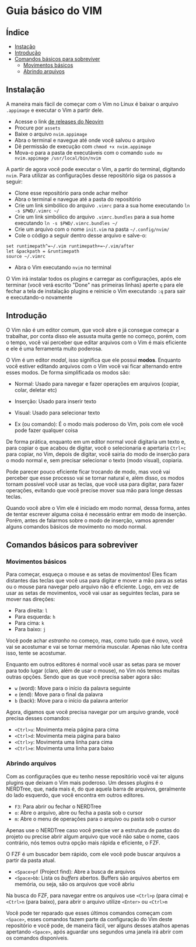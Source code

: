 # Guia básico do VIM

## Índice

- [Instação](#instalação)
- [Introdução](#introdução)
- [Comandos básicos para sobreviver](#comandos-básicos-para-sobreviver)
    - [Movimentos básicos](#movimentos-básicos)
    - [Abrindo arquivos](#abrindo-arquivos)

## Instalação

A maneira mais fácil de começar com o Vim no Linux é baixar o arquivo `.appimage` e executar o Vim a partir dele. 

- Acesse o link [de releases do Neovim](https://github.com/neovim/neovim/releases)
- Procure por `assets`
- Baixe o arquivo `nvim.appimage`
- Abra o terminal e navegue até onde você salvou o arquivo
- Dê permissão de execução com `chmod +x nvim.appimage`
- Mova-o para a pasta de executáveis com o comando `sudo mv nvim.appimage /usr/local/bin/nvim`

A partir de agora você pode executar o Vim, a partir do terminal, digitando `nvim`. Para utilizar as configurações desse repositório siga os passos a seguir:

- Clone esse repositório para onde achar melhor
- Abra o terminal e navegue até a pasta do repositório
- Crie um link simbólico do arquivo `.vimrc` para a sua home executando `ln -s $PWD/.vimrc ~/`
- Crie um link simbólico do arquivo `.vimrc.bundles` para a sua home executando `ln -s $PWD/.vimrc.bundles ~/`
- Crie um arquivo com o nome `init.vim` na pasta `~/.config/nvim/`
- Cole o código a seguir dentro desse arquivo e salve-o:
```
set runtimepath^=~/.vim runtimepath+=~/.vim/after
let &packpath = &runtimepath
source ~/.vimrc
```
- Abra o Vim executando `nvim` no terminal

O Vim irá instalar todos os plugins e carregar as configurações, após ele terminar (você verá escrito "Done" nas primeiras linhas) aperte `q` para ele fechar a tela de instalação plugins e reinicie o Vim executando `:q` para sair e executando-o novamente

## Introdução

O Vim não é um editor comum, que você abre e já consegue começar a trabalhar, por conta disso ele assusta muita gente no começo, porém, com o tempo, você vai perceber que editar arquivos com o Vim é mais eficiente e ele é uma ferramenta muito poderosa.

O Vim é um editor *modal*, isso significa que ele possui **modos**. Enquanto você estiver editando arquivos com o Vim você vai ficar alternando entre esses modos. De forma simplificada os modos são:

- Normal: Usado para navegar e fazer operações em arquivos (copiar, colar, deletar etc)

- Inserção: Usado para inserir texto

- Visual: Usado para selecionar texto

- Ex (ou comando): É o modo mais poderoso do Vim, pois com ele você pode fazer qualquer coisa

De forma prática, enquanto em um editor normal você digitaria um texto e, para copiar o que acabou de digitar, você o selecionaria e apertaria `Ctrl+c` para copiar, no Vim, depois de digitar, vocẽ sairia do modo de inserção para o modo normal e, sem precisar selecionar o texto (modo visual), copiaria.

Pode parecer pouco eficiente ficar trocando de modo, mas você vai perceber que esse processo vai se tornar natural e, além disso, os modos tornam possível você usar as teclas, que vocẽ usa para digitar, para fazer operações, evitando que você precise mover sua mão para longe dessas teclas.

Quando você abre o Vim ele é iniciado em modo normal, dessa forma, antes de tentar escrever alguma coisa é necessário entrar em modo de inserção. Porém, antes de falarmos sobre o modo de inserção, vamos aprender alguns comandos básicos de movimento no modo normal.

## Comandos básicos para sobreviver

### Movimentos básicos

Para começar, esqueça o mouse e as setas de movimentos! Eles ficam distantes das teclas que você usa para digitar e mover a mão para as setas ou o mouse para navegar pelo arquivo não é eficiente. Logo, em vez de usar as setas de movimentos, vocẽ vai usar as seguintes teclas, para se mover nas direções:

- Para direita: `l`
- Para esquerda: `h`
- Para cima: `k`
- Para baixo: `j`

Você pode achar *estranho* no começo, mas, como tudo que é novo, você vai se acostumar e vai se tornar memória muscular. Apenas não lute contra isso, tente se acostumar.

Enquanto em outros editores é normal vocẽ usar as setas para se mover para todo lugar (claro, além de usar o mouse), no Vim nós temos muitas outras opções. Sendo que as que você precisa saber agora são:

- `w` (word): Move para o início da palavra seguinte
- `e` (end): Move para o final da palavra
- `b` (back): Move para o início da palavra anterior

Agora, digamos que você precisa navegar por um arquivo grande, você precisa desses comandos:

- `<Ctrl>u`: Movimenta meia página para cima
- `<Ctrl>d`: Movimenta meia página para baixo
- `<Ctrl>y`: Movimenta uma linha para cima
- `<Ctrl>e`: Movimenta uma linha para baixo

### Abrindo arquivos

Com as configurações que eu tenho nesse repositório vocẽ vai ter alguns plugins que deixam o Vim mais poderoso. Um desses plugins é o NERDTree, que, nada mais é, do que aquela barra de arquivos, geralmente do lado esquerdo, que vocẽ encontra em outros editores.

- `F3`: Para abrir ou fechar o NERDTree
- `o`: Abre o arquivo, abre ou fecha a pasta sob o cursor
- `m`: Abre o menu de operações para o arquivo ou pasta sob o cursor

Apenas use o NERDTree caso você precise ver a estrutura de pastas do projeto ou precise abrir algum arquivo que você não sabe o nome, caos contrário, nós temos outra opção mais rápida e eficiente, o FZF.

O FZF é um buscador bem rápido, com ele você pode buscar arquivos a partir da pasta atual.

- `<Space>pf` (Project find): Abre a busca de arquivos
- `<Space>bb`: Lista os *buffers* abertos. Buffers são arquivos abertos em memória, ou seja, são os arquivos que você abriu

Na busca do FZF, para navegar entre os arquivos use `<Ctrl>p` (para cima) e `<Ctrl>n` (para baixo), para abrir o arquivo utilize `<Enter>` ou `<Ctrl>m`

Você pode ter reparado que esses últimos comandos começam com `<Space>`, esses comandos fazem parte da configuração do Vim deste repositório e você pode, de maneira fácil, ver alguns desses atalhos apenas apertando `<Space>`, após aguardar uns segundos uma janela irá abrir com os comandos disponíveis.
